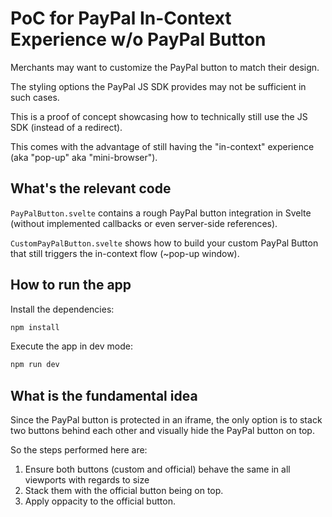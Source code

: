 # PoC for PayPal In-Context Experience w/o PayPal Button

Merchants may want to customize the PayPal button to match their design.

The styling options the PayPal JS SDK provides may not be sufficient in such cases.

This is a proof of concept showcasing how to technically still use the JS SDK (instead of a redirect).

This comes with the advantage of still having the "in-context" experience (aka "pop-up" aka "mini-browser").

## What's the relevant code

`PayPalButton.svelte` contains a rough PayPal button integration in Svelte (without implemented callbacks or even server-side references).

`CustomPayPalButton.svelte` shows how to build your custom PayPal Button that still triggers the in-context flow (~pop-up window).

## How to run the app

Install the dependencies:

```bash
npm install
```

Execute the app in dev mode:

```bash
npm run dev
```

## What is the fundamental idea

Since the PayPal button is protected in an iframe, the only option is to stack two buttons behind each other and visually hide the PayPal button on top.

So the steps performed here are:
1. Ensure both buttons (custom and official) behave the same in all viewports with regards to size
2. Stack them with the official button being on top.
3. Apply oppacity to the official button.
